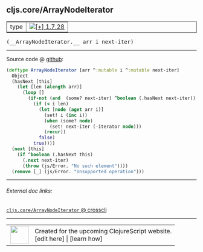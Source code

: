 ## cljs.core/ArrayNodeIterator



 <table border="1">
<tr>
<td>type</td>
<td><a href="https://github.com/cljsinfo/cljs-api-docs/tree/1.7.28"><img valign="middle" alt="[+] 1.7.28" title="Added in 1.7.28" src="https://img.shields.io/badge/+-1.7.28-lightgrey.svg"></a> </td>
</tr>
</table>


 <samp>
(__ArrayNodeIterator.__ arr i next-iter)<br>
</samp>

---







Source code @ [github](https://github.com/clojure/clojurescript/blob/r1.7.166/src/main/cljs/cljs/core.cljs#L6419-L6437):

```clj
(deftype ArrayNodeIterator [arr ^:mutable i ^:mutable next-iter]
  Object
  (hasNext [this]
    (let [len (alength arr)]
      (loop []
        (if-not (and  (some? next-iter) ^boolean (.hasNext next-iter))
          (if (< i len)
            (let [node (aget arr i)]
              (set! i (inc i))
              (when (some? node)
                (set! next-iter (-iterator node)))
              (recur))
            false)
          true))))
  (next [this]
    (if ^boolean (.hasNext this)
      (.next next-iter)
      (throw (js/Error. "No such element"))))
  (remove [_] (js/Error. "Unsupported operation")))
```

<!--
Repo - tag - source tree - lines:

 <pre>
clojurescript @ r1.7.166
└── src
    └── main
        └── cljs
            └── cljs
                └── <ins>[core.cljs:6419-6437](https://github.com/clojure/clojurescript/blob/r1.7.166/src/main/cljs/cljs/core.cljs#L6419-L6437)</ins>
</pre>

-->

---



###### External doc links:

[`cljs.core/ArrayNodeIterator` @ crossclj](http://crossclj.info/fun/cljs.core.cljs/ArrayNodeIterator.html)<br>

---

 <table>
<tr><td>
<img valign="middle" align="right" width="48px" src="http://i.imgur.com/Hi20huC.png">
</td><td>
Created for the upcoming ClojureScript website.<br>
[edit here] | [learn how]
</td></tr></table>

[edit here]:https://github.com/cljsinfo/cljs-api-docs/blob/master/cljsdoc/cljs.core/ArrayNodeIterator.cljsdoc
[learn how]:https://github.com/cljsinfo/cljs-api-docs/wiki/cljsdoc-files

<!--

This information was too distracting to show to readers, but I'll leave it
commented here since it is helpful to:

- pretty-print the data used to generate this document
- and show how to retrieve that data



The API data for this symbol:

```clj
{:ns "cljs.core",
 :name "ArrayNodeIterator",
 :type "type",
 :signature ["[arr i next-iter]"],
 :source {:code "(deftype ArrayNodeIterator [arr ^:mutable i ^:mutable next-iter]\n  Object\n  (hasNext [this]\n    (let [len (alength arr)]\n      (loop []\n        (if-not (and  (some? next-iter) ^boolean (.hasNext next-iter))\n          (if (< i len)\n            (let [node (aget arr i)]\n              (set! i (inc i))\n              (when (some? node)\n                (set! next-iter (-iterator node)))\n              (recur))\n            false)\n          true))))\n  (next [this]\n    (if ^boolean (.hasNext this)\n      (.next next-iter)\n      (throw (js/Error. \"No such element\"))))\n  (remove [_] (js/Error. \"Unsupported operation\")))",
          :title "Source code",
          :repo "clojurescript",
          :tag "r1.7.166",
          :filename "src/main/cljs/cljs/core.cljs",
          :lines [6419 6437]},
 :full-name "cljs.core/ArrayNodeIterator",
 :full-name-encode "cljs.core/ArrayNodeIterator",
 :history [["+" "1.7.28"]]}

```

Retrieve the API data for this symbol:

```clj
;; from Clojure REPL
(require '[clojure.edn :as edn])
(-> (slurp "https://raw.githubusercontent.com/cljsinfo/cljs-api-docs/catalog/cljs-api.edn")
    (edn/read-string)
    (get-in [:symbols "cljs.core/ArrayNodeIterator"]))
```

-->
